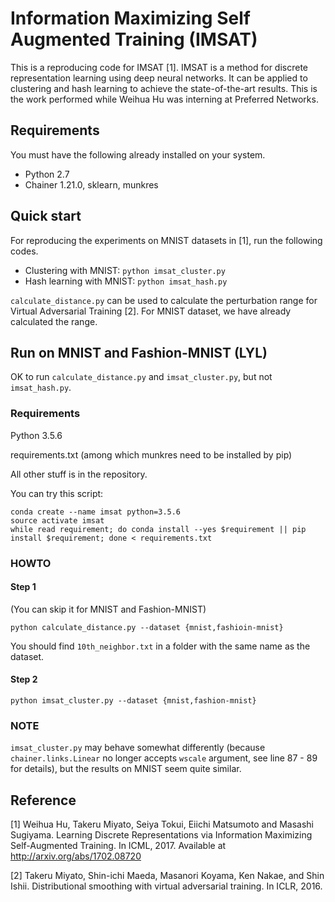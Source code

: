 # Information Maximizing Self Augmented Training (IMSAT)
This is a reproducing code for IMSAT [1]. IMSAT is a method for discrete representation learning using deep neural networks. It can be applied to clustering and hash learning to achieve the state-of-the-art results. This is the work performed while Weihua Hu was interning at Preferred Networks.

## Requirements 
You must have the following already installed on your system.
- Python 2.7
- Chainer 1.21.0, sklearn, munkres

## Quick start
For reproducing the experiments on MNIST datasets in [1], run the following codes.
- Clustering with MNIST: ``` python imsat_cluster.py ```
- Hash learning with MNIST: ``` python imsat_hash.py ```

`calculate_distance.py` can be used to calculate the perturbation range for Virtual Adversarial Training [2]. For MNIST dataset, we have already calculated the range.

## Run on MNIST and Fashion-MNIST (LYL)
OK to run `calculate_distance.py` and `imsat_cluster.py`, but not `imsat_hash.py`.

### Requirements

Python 3.5.6

requirements.txt (among which munkres need to be installed by pip)

All other stuff is in the repository.

You can try this script:

```shell
conda create --name imsat python=3.5.6
source activate imsat
while read requirement; do conda install --yes $requirement || pip install $requirement; done < requirements.txt
```

### HOWTO

#### Step 1

(You can skip it for MNIST and Fashion-MNIST)

```shell
python calculate_distance.py --dataset {mnist,fashioin-mnist}
```

You should find `10th_neighbor.txt` in a folder with the same name as the dataset.

#### Step 2

```shell
python imsat_cluster.py --dataset {mnist,fashion-mnist}
```

### NOTE

`imsat_cluster.py` may behave somewhat differently (because `chainer.links.Linear` no longer accepts `wscale` argument, see line 87 - 89 for details), but the results on MNIST seem quite similar.

## Reference ##
[1] Weihua Hu, Takeru Miyato, Seiya Tokui, Eiichi Matsumoto and Masashi Sugiyama. Learning Discrete Representations via Information Maximizing Self-Augmented Training. In ICML, 2017. Available at http://arxiv.org/abs/1702.08720

[2] Takeru Miyato, Shin-ichi Maeda, Masanori Koyama, Ken Nakae, and Shin Ishii. Distributional smoothing with virtual adversarial training. In ICLR, 2016.
